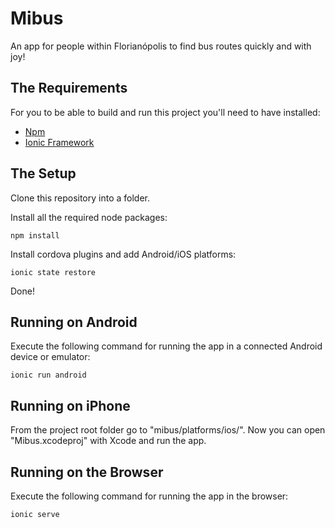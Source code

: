 Mibus
=====================

An app for people within Florianópolis to find bus routes quickly and with joy!

## The Requirements

For you to be able to build and run this project you'll need to have installed:

-   [Npm](http://www.npmjs.com/)
-   [Ionic Framework](http://ionicframework.com/)

## The Setup

Clone this repository into a folder.

Install all the required node packages: 
```
npm install
```
Install cordova plugins and add Android/iOS platforms:
```
ionic state restore
```
Done!

## Running on Android

Execute the following command for running the app in a connected Android device or emulator:
```
ionic run android
```

## Running on iPhone

From the project root folder go to "mibus/platforms/ios/". Now you can open "Mibus.xcodeproj" with Xcode and run the app.


## Running on the Browser

Execute the following command for running the app in the browser:
```
ionic serve
```
